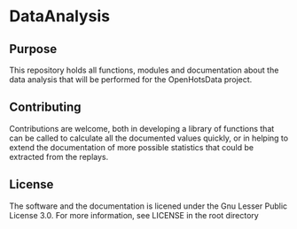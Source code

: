 # DataAnalysis

## Purpose

This repository holds all functions, modules and documentation about the data analysis that will be performed for the OpenHotsData project.

## Contributing

Contributions are welcome, both in developing a library of functions that can be called to calculate all the documented values quickly, or in helping to extend the documentation of more possible statistics that could be extracted from the replays.

## License

The software and the documentation is licened under the Gnu Lesser Public License 3.0. For more information, see LICENSE in the root directory
